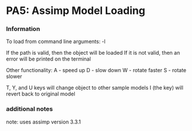 # PA5: Assimp Model Loading

### Information

To load from command line arguments:
-l <file path>

If the path is valid, then the object will be loaded
If it is not valid, then an error will be printed on the terminal

Other functionality:
A - speed up
D - slow down
W - rotate faster
S - rotate slower

T, Y, and U keys will change object to other sample models
I (the key) will revert back to original model

### additional notes

note: uses assimp version 3.3.1
